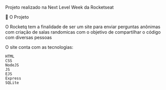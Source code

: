 
Projeto realizado na Next Level Week da Rocketseat

  📁 O Projeto

  O Rocketq tem a finalidade de ser um site para enviar perguntas anônimas com criação de salas randomicas com o objetivo de compartilhar o código com diversas pessoas


O site conta com as tecnologias:
  
    HTML
    CSS
    NodeJS
    JS
    EJS
    Express
    SQLite
  
